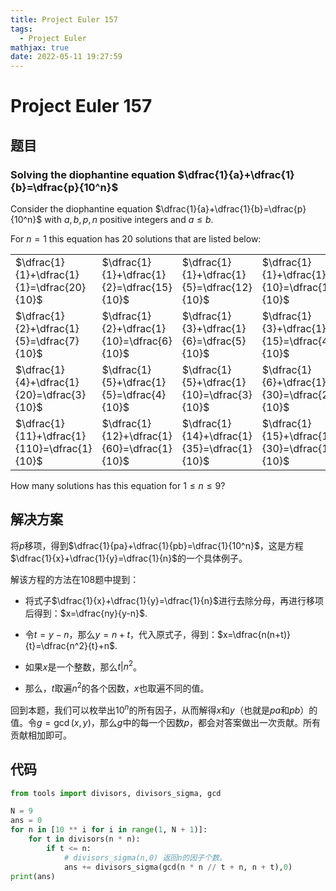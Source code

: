 ```yaml
---
title: Project Euler 157
tags:
  - Project Euler
mathjax: true
date: 2022-05-11 19:27:59
---
```


<escape><!-- more --></escape>
    

# Project Euler 157
## 题目
### Solving the diophantine equation $\dfrac{1}{a}+\dfrac{1}{b}=\dfrac{p}{10^n}$
Consider the diophantine equation $\dfrac{1}{a}+\dfrac{1}{b}=\dfrac{p}{10^n}$ with $a, b, p, n$ positive integers and $a \leq b$.

For $n=1$ this equation has $20$ solutions that are listed below:

||||||
|-|-|-|-|-|
|$\dfrac{1}{1}+\dfrac{1}{1}=\dfrac{20}{10}$|$\dfrac{1}{1}+\dfrac{1}{2}=\dfrac{15}{10}$|$\dfrac{1}{1}+\dfrac{1}{5}=\dfrac{12}{10}$|$\dfrac{1}{1}+\dfrac{1}{10}=\dfrac{11}{10}$|$\dfrac{1}{2}+\dfrac{1}{2}=\dfrac{10}{10}$|
|$\dfrac{1}{2}+\dfrac{1}{5}=\dfrac{7}{10}$|$\dfrac{1}{2}+\dfrac{1}{10}=\dfrac{6}{10}$|$\dfrac{1}{3}+\dfrac{1}{6}=\dfrac{5}{10}$|$\dfrac{1}{3}+\dfrac{1}{15}=\dfrac{4}{10}$|$\dfrac{1}{4}+\dfrac{1}{4}=\dfrac{5}{10}$|
|$\dfrac{1}{4}+\dfrac{1}{20}=\dfrac{3}{10}$|$\dfrac{1}{5}+\dfrac{1}{5}=\dfrac{4}{10}$|$\dfrac{1}{5}+\dfrac{1}{10}=\dfrac{3}{10}$|$\dfrac{1}{6}+\dfrac{1}{30}=\dfrac{2}{10}$|$\dfrac{1}{10}+\dfrac{1}{10}=\dfrac{2}{10}$|
|$\dfrac{1}{11}+\dfrac{1}{110}=\dfrac{1}{10}$|$\dfrac{1}{12}+\dfrac{1}{60}=\dfrac{1}{10}$|$\dfrac{1}{14}+\dfrac{1}{35}=\dfrac{1}{10}$|$\dfrac{1}{15}+\dfrac{1}{30}=\dfrac{1}{10}$|$\dfrac{1}{20}+\dfrac{1}{20}=\dfrac{1}{10}$|

How many solutions has this equation for $1 \leq n \leq 9$?


## 解决方案
将$p$移项，得到$\dfrac{1}{pa}+\dfrac{1}{pb}=\dfrac{1}{10^n}$，这是方程$\dfrac{1}{x}+\dfrac{1}{y}=\dfrac{1}{n}$的一个具体例子。

解该方程的方法在108题中提到：

- 将式子$\dfrac{1}{x}+\dfrac{1}{y}=\dfrac{1}{n}$进行去除分母，再进行移项后得到：$x=\dfrac{ny}{y-n}$.

- 令$t=y-n$，那么$y=n+t$，代入原式子，得到：$x=\dfrac{n(n+t)}{t}=\dfrac{n^2}{t}+n$.

- 如果$x$是一个整数，那么$t |n^2$。

- 那么，$t$取遍$n^2$的各个因数，$x$也取遍不同的值。

回到本题，我们可以枚举出$10^n$的所有因子，从而解得$x$和$y$（也就是$pa$和$pb$）的值。令$g=\gcd(x,y)$，那么$g$中的每一个因数$p$，都会对答案做出一次贡献。所有贡献相加即可。


## 代码


```py
from tools import divisors, divisors_sigma, gcd

N = 9
ans = 0
for n in [10 ** i for i in range(1, N + 1)]:
    for t in divisors(n * n):
        if t <= n:
            # divisors_sigma(n,0) 返回n的因子个数。
            ans += divisors_sigma(gcd(n * n // t + n, n + t),0)
print(ans)

```